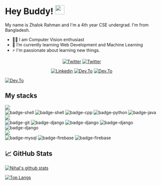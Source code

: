 <!-- Special thanks to MartinHeinz -->

# Hey Buddy! <img src="https://raw.githubusercontent.com/MartinHeinz/MartinHeinz/master/wave.gif" width="30px">

My name is Zhalok Rahman and I'm a 4th year CSE undergrad. I'm from Bangladesh.



- 👩‍🎓 I am Computer Vision enthusiast
- 🌱 I’m currently learning Web Development and Machine Learning 
- ⚡ I'm passionate about learning new things.

<p align="center">
  <a href="https://codeforces.com/profile/vegeta46" target="_blank"><img src="https://img.shields.io/badge/Codeforces-gray?style=for-the-badge&logo=codeforces&logoColor=white" alt="Twitter"></a>
<!-- <br/> -->
  <a href="https://leetcode.com/zhalok/" target="_blank"><img src="https://img.shields.io/badge/Leetcode-gold?style=for-the-badge&logo=leetcode&logoColor=white" alt="Twitter"></a>

 

</p>

<p align="center">
<a href="https://www.linkedin.com/in/zhalok-rahman/" target="_blank"><img src="https://img.shields.io/badge/LinkedIn-0077B5?style=for-the-badge&logo=linkedin&logoColor=white" alt="Linkedin"></a> 
<!-- <br/> -->
   <a href="https://www.kaggle.com/zhalokrahman" target="_blank"><img src="https://img.shields.io/badge/Kaggle-20BEFF?style=for-the-badge&logo=Kaggle&logoColor=white" alt="Dev.To"></a>
     <a href="https://medium.com/@zhalokrahman007" target="_blank"><img src="https://img.shields.io/badge/Medium-12100E?style=for-the-badge&logo=medium&logoColor=white" alt="Dev.To"></a>

  <a href="https://dev.to/zhalok" target="_blank"><img src="https://img.shields.io/badge/Dev.to-12100E?style=for-the-badge&logo=dev.to&logoColor=white" alt="Dev.To"></a>
</p>

## My stacks
<img src="https://img.shields.io/badge/Languages-424242?style=for-the-badge&logo=plex&logoColor=FFFFFF"> <br/> ![badge-shell](https://img.shields.io/badge/JavaScript-211e1b?style=for-the-badge&logo=javascript&logoColor=79740e&labelColor=211e1b)
![badge-shell](https://img.shields.io/badge/Node.js-211e1b?style=for-the-badge&logo=node.js&logoColor=79740e&labelColor=211e1b)
![badge-cpp](https://img.shields.io/badge/c%2B%2B-211e1b?style=for-the-badge&logo=c%2B%2B&logoColor=79740e&labelColor=211e1b)
![badge-python](https://img.shields.io/badge/python-211e1b?style=for-the-badge&logo=python&logoColor=79740e&labelColor=211e1b)
![badge-java](https://img.shields.io/badge/java-211e1b?style=for-the-badge&logo=java&logoColor=79740e&labelColor=211e1b) <br/>
<img src="https://img.shields.io/badge/Frameworks-424242?style=for-the-badge&logo=IPFS&logoColor=FFFFFF"> <br/>
![badge-git](https://img.shields.io/badge/git-211e1b?style=for-the-badge&logo=git&logoColor=79740e&labelColor=211e1b)
![badge-django](https://img.shields.io/badge/react-211e1b?style=for-the-badge&logo=react&logoColor=79740e&labelColor=211e1b)
![badge-django](https://img.shields.io/badge/next-211e1b?style=for-the-badge&logo=next.js&logoColor=79740e&labelColor=211e1b)
![badge-django](https://img.shields.io/badge/express-211e1b?style=for-the-badge&logo=express&logoColor=79740e&labelColor=211e1b)
![badge-django](https://img.shields.io/badge/django-211e1b?style=for-the-badge&logo=django&logoColor=79740e&labelColor=211e1b) 
<br/>
<img src="https://img.shields.io/badge/Database-424242?style=for-the-badge&logo=Redis&logoColor=FFFFFF">
<br/>
![badge-mysql](https://img.shields.io/badge/mysql-211e1b?style=for-the-badge&logo=mysql&logoColor=79740e&labelColor=211e1b)
![badge-firebase](https://img.shields.io/badge/mongodb-211e1b?style=for-the-badge&logo=mongodb&logoColor=79740e&labelColor=211e1b)
![badge-firebase](https://img.shields.io/badge/firebase-211e1b?style=for-the-badge&logo=firebase&logoColor=79740e&labelColor=211e1b)

## &#x1f4c8; GitHub Stats


[![Nihal's github stats](https://github-readme-stats.vercel.app/api?username=zhalok&show_icons=true&theme=radical)](https://github.com/zhalok/github-readme-stats)

[![Top Langs](https://github-readme-stats.vercel.app/api/top-langs/?username=zhalok&layout=compact&theme=radical)](https://github.com/zhalok/github-readme-stats)
